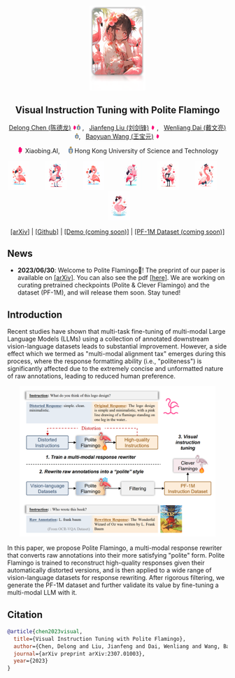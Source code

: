 
<div align="center">
  <img src="assets/logo.png" alt="Logo" width="128">


## Visual Instruction Tuning with Polite Flamingo

[Delong Chen (陈德龙)](https://chendelong.world/)
<img src="assets/xiaobing_logo.jpg" alt="Logo" width="10"><img src="assets/hkust_logo.png" alt="Logo" width="8"> , &nbsp; 
[Jianfeng Liu (刘剑锋)](https://www.linkedin.com/in/jianfeng-liu-9539897b/) 
<img src="assets/xiaobing_logo.jpg" alt="Logo" width="10"> , &nbsp; 
[Wenliang Dai (戴文亮)](https://wenliangdai.github.io/)
<img src="assets/hkust_logo.png" alt="Logo" width="8">, &nbsp; 
[Baoyuan Wang (王宝元)](https://sites.google.com/site/zjuwby/) 
<img src="assets/xiaobing_logo.jpg" alt="Logo" width="10">

<img src="assets/xiaobing_logo.jpg" alt="Logo" width="15"> Xiaobing.AI, &nbsp; &nbsp; 
<img src="assets/hkust_logo.png" alt="Logo" width="10"> Hong Kong University of Science and Technology



<div align="center">
<img src="assets/flamingo (1).png" alt="Logo" width="50"> &nbsp; &nbsp; &nbsp; &nbsp; 
<img src="assets/flamingo (2).png" alt="Logo" width="50"> &nbsp; &nbsp; &nbsp; &nbsp; 
<img src="assets/flamingo (3).png" alt="Logo" width="50"> &nbsp; &nbsp; &nbsp; &nbsp; 
<img src="assets/flamingo (4).png" alt="Logo" width="50"> &nbsp; &nbsp; &nbsp; &nbsp; 
<img src="assets/flamingo (5).png" alt="Logo" width="50"> &nbsp; &nbsp; &nbsp; &nbsp; 
<img src="assets/flamingo (6).png" alt="Logo" width="50"> &nbsp; &nbsp; &nbsp; &nbsp;  
<img src="assets/flamingo (7).png" alt="Logo" width="50">
</div>


[[arXiv]](https://arxiv.org/abs/2307.01003) | 
[[Github]](https://github.com/ChenDelong1999/polite_flamingo) | 
[[Demo (coming soon)]]() |
[[PF-1M Dataset (coming soon)]]()

</div>



## News

- **2023/06/30**: Welcome to Polite Flamingo🦩! The preprint of our paper is available on [[arXiv]](https://arxiv.org/abs/2307.01003). You can also see the pdf [[here]](./assets/Visual_Instruction_Tuning_with_Polite_Flamingo.pdf). We are working on curating pretrained checkpoints (Polite & Clever Flamingo) and the dataset (PF-1M), and will release them soon. Stay tuned!


## Introduction


Recent studies have shown that multi-task fine-tuning of multi-modal Large Language Models (LLMs) using a collection of annotated downstream vision-language datasets leads to substantial improvement. However, a side effect which we termed as "multi-modal alignment tax" emerges during this process, where the response formatting ability (i.e., "politeness") is significantly affected due to the extremely concise and unformatted nature of raw annotations, leading to reduced human preference. 

<p align="center"><img src="./assets/polite_clever_pipeline.png" alt="teaser" width="450"></p>

In this paper, we propose Polite Flamingo, a multi-modal response rewriter that converts raw annotations into their more satisfying "polite" form. Polite Flamingo is trained to reconstruct high-quality responses given their automatically distorted versions, and is then applied to a wide range of vision-language datasets for response rewriting. After rigorous filtering, we generate the PF-1M dataset and further validate its value by fine-tuning a multi-modal LLM with it.

<!-- 
The resulting multi-modal LLM has the following features:
- clever, polite
- multi-turn multi-image conversation,multi-image reasoning
- ...



## Getting Started

Our code is developed upon [OpenFlamingo](https://github.com/mlfoundations/open_flamingo), and therefore inherits its environment dependencies. One can use an OpenFlamingo environment to run our code, or create one as [here](https://github.com/mlfoundations/open_flamingo#installation)

Additionally, as in our method LoRA adapter need to be inserted to the language model, a [PEFT](https://github.com/huggingface/peft) installation is required:

```bash
pip install peft
```

If you want to host a web demo with [gradio](https://www.gradio.app/), please install it as well:

```bash
pip install gradio
```


## Loading Clever Flamingo

The following code provides an example of loading Clever Flamingo

```python
from inferencer import Inferencer
from huggingface_hub import hf_hub_download
import torch

# Initializing a Flamingo Model
inferencer = Inferencer(
  lm_path="decapoda-research/llama-7b-hf",
  clip_vision_encoder_path="ViT-L-14-336",
  tuning_config='https://huggingface.co/timdettmers/guanaco-7b',
  )

# Download pretrained checkpoint
checkpoint_path = hf_hub_download("chendelong/clever_flamingo", "clever_flamingo.pt")
inferencer.model.load_state_dict(torch.load(checkpoint_path, map_location="cpu"), strict=False)
```

```python
def get_prompt(instruction, raw_annotation=None, mode='clever_flamingo'):
  system_message = 'A chat between a curious human and an artificial intelligence assistant. The assistant gives helpful, detailed, and polite answers to the user\'s questions.'
  if mode=='clever_flamingo':
    return f'{system_message}\n### Human: {instruction}\n### Assistant: '
  elif mode=='polite_flamingo':
    return f'{system_message}\n### Human: {instruction}\n### Assistent: (Drafted Response): {raw_annotation}\n (Revised Response): '

prompt = get_prompt(
    'How many people are there in this image? What are they doing, and what should I prepare when I am going to such an event? List it point by point.<image><|endofchunk|>'
    )
imgpaths = [
    '/cpfs/user/chendelong/open_flamingo/demos/my_demos/images/000000002685.jpg',
    ]

response, full_text = inferencer(
  prompt=prompt,
  imgpaths=imgpaths,
      max_new_token=1024, 
      num_beams=3, 
      temperature=1.0,
      top_k=20, 
      top_p=0.9, 
      do_sample=True, 
      length_penalty=1.0, 
      no_repeat_ngram_size=3,
      response_split = "### Assistant:"
)
print(prompt, response, sep='')
```

 -->

## Citation

```bibtex
@article{chen2023visual,
  title={Visual Instruction Tuning with Polite Flamingo},
  author={Chen, Delong and Liu, Jianfeng and Dai, Wenliang and Wang, Baoyuan},
  journal={arXiv preprint arXiv:2307.01003},
  year={2023}
}
```